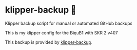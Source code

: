 # klipper-backup 💾 
Klipper backup script for manual or automated GitHub backups 

This is my klipper config for the BiquB1 with SKR 2 v407


This backup is provided by [klipper-backup](https://github.com/Staubgeborener/klipper-backup).
